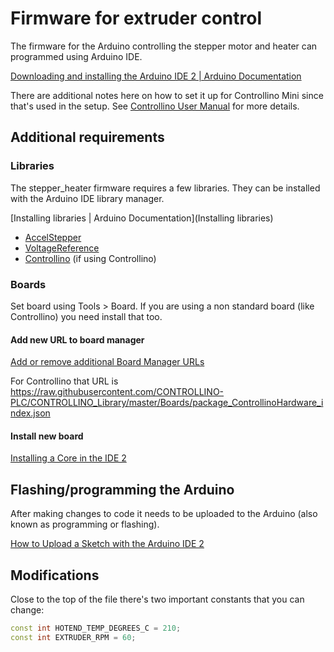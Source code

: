 # Firmware for extruder control

The firmware for the Arduino controlling the stepper motor and heater can
programmed using Arduino IDE.

[Downloading and installing the Arduino IDE 2 | Arduino Documentation](https://docs.arduino.cc/software/ide-v2/tutorials/getting-started/ide-v2-downloading-and-installing)

There are additional notes here on how to set it up for Controllino Mini since
that's used in the setup. See [Controllino User Manual](https://www.controllino.com/wp-content/uploads/2023/07/CONTROLLINO-Instruction-Manual-V1.3-2023-05-15.pdf) for more details.

## Additional requirements

### Libraries

The stepper_heater firmware requires a few libraries. They can be
installed with the Arduino IDE library manager.

[Installing libraries | Arduino Documentation](Installing libraries)

- [AccelStepper](https://www.arduino.cc/reference/en/libraries/accelstepper/)
- [VoltageReference](https://www.arduino.cc/reference/en/libraries/voltage-reference/)
- [Controllino](https://www.arduino.cc/reference/en/libraries/controllino/) (if using Controllino)

### Boards

Set board using Tools > Board. If you are using a non standard board (like
Controllino) you need install that too.

#### Add new URL to board manager

[Add or remove additional Board Manager URLs](https://support.arduino.cc/hc/en-us/articles/360016466340-Add-or-remove-third-party-boards-in-Boards-Manager?queryID=95df4328c1ab5b8d023c6897b359ab4d#add-or-remove)

For Controllino that URL is <https://raw.githubusercontent.com/CONTROLLINO-PLC/CONTROLLINO_Library/master/Boards/package_ControllinoHardware_index.json>

#### Install new board

[Installing a Core in the IDE 2](https://docs.arduino.cc/software/ide-v2/tutorials/ide-v2-board-manager)

## Flashing/programming the Arduino

After making changes to code it needs to be uploaded to the Arduino (also known
as programming or flashing).

[How to Upload a Sketch with the Arduino IDE 2](https://docs.arduino.cc/software/ide-v2/tutorials/getting-started/ide-v2-uploading-a-sketch)

## Modifications

Close to the top of the file there's two important constants that you can
change:

```c++
const int HOTEND_TEMP_DEGREES_C = 210;
const int EXTRUDER_RPM = 60;
```
